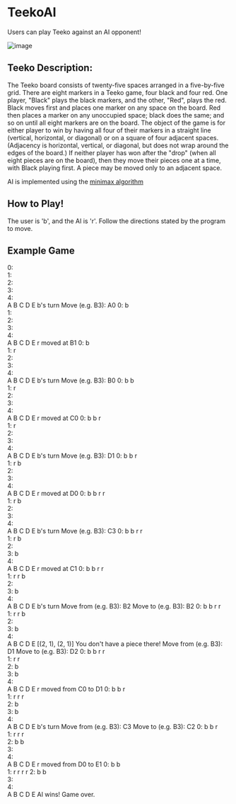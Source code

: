 # TeekoAI
Users can play Teeko against an AI opponent!

![image](https://github.com/arul-aravinthan/TeekoAI/assets/20894323/2d4f0427-8bb2-45e7-9b04-6f2f01edbd4a)

## Teeko Description:
The Teeko board consists of twenty-five spaces arranged in a five-by-five grid. There are eight markers in a Teeko game, four black and four red. One player, "Black" plays the black markers, and the other, "Red", plays the red. Black moves first and places one marker on any space on the board. Red then places a marker on any unoccupied space; black does the same; and so on until all eight markers are on the board. The object of the game is for either player to win by having all four of their markers in a straight line (vertical, horizontal, or diagonal) or on a square of four adjacent spaces. (Adjacency is horizontal, vertical, or diagonal, but does not wrap around the edges of the board.) If neither player has won after the "drop" (when all eight pieces are on the board), then they move their pieces one at a time, with Black playing first. A piece may be moved only to an adjacent space.

AI is implemented using the [minimax algorithm](https://en.wikipedia.org/wiki/Minimax)
## How to Play!

The user is 'b', and the AI is 'r'. Follow the directions stated by the program to move. 
## Example Game

0:           
1:           
2:           
3:           
4:           
   A B C D E
b's turn
Move (e.g. B3): A0
0: b         
1:           
2:           
3:           
4:           
   A B C D E
r moved at B1
0: b         
1:   r       
2:           
3:           
4:           
   A B C D E
b's turn
Move (e.g. B3): B0
0: b b       
1:   r       
2:           
3:           
4:           
   A B C D E
r moved at C0
0: b b r     
1:   r       
2:           
3:           
4:           
   A B C D E
b's turn
Move (e.g. B3): D1
0: b b r     
1:   r   b   
2:           
3:           
4:           
   A B C D E
r moved at D0
0: b b r r   
1:   r   b   
2:           
3:           
4:           
   A B C D E
b's turn
Move (e.g. B3): C3
0: b b r r   
1:   r   b   
2:           
3:     b     
4:           
   A B C D E
r moved at C1
0: b b r r   
1:   r r b   
2:           
3:     b     
4:           
   A B C D E
b's turn
Move from (e.g. B3): B2
Move to (e.g. B3): B2
0: b b r r   
1:   r r b   
2:           
3:     b     
4:           
   A B C D E
[(2, 1), (2, 1)]
You don't have a piece there!
Move from (e.g. B3): D1
Move to (e.g. B3): D2
0: b b r r   
1:   r r     
2:       b   
3:     b     
4:           
   A B C D E
r moved from C0
  to D1
0: b b   r   
1:   r r r   
2:       b   
3:     b     
4:           
   A B C D E
b's turn
Move from (e.g. B3): C3
Move to (e.g. B3): C2
0: b b   r   
1:   r r r   
2:     b b   
3:           
4:           
   A B C D E
r moved from D0
  to E1
0: b b       
1:   r r r r 
2:     b b   
3:           
4:           
   A B C D E
AI wins! Game over.
